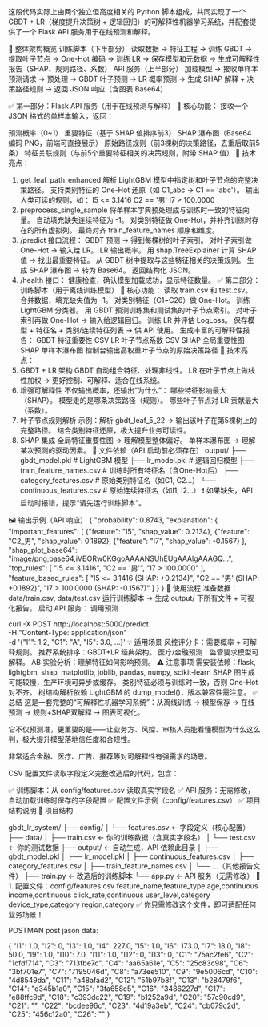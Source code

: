 这段代码实际上由两个独立但高度相关的 Python 脚本组成，共同实现了一个 GBDT + LR（梯度提升决策树 + 逻辑回归）的可解释性机器学习系统，并配套提供了一个 Flask API 服务用于在线预测和解释。

🧩 整体架构概览
训练脚本（下半部分）
读取数据 → 特征工程 → 训练 GBDT → 提取叶子节点 → One-Hot 编码 → 训练 LR → 保存模型和元数据 → 生成可解释性报告（SHAP、规则路径、系数）
API 服务（上半部分）
加载模型 → 接收单样本预测请求 → 预处理 → GBDT 叶子预测 → LR 概率预测 → 生成 SHAP 解释 + 决策路径规则 → 返回 JSON 响应（含图表 Base64）

✅ 第一部分：Flask API 服务（用于在线预测与解释）
🎯 核心功能：
接收一个 JSON 格式的单样本输入，返回：

预测概率（0~1）
重要特征（基于 SHAP 值排序前3）
SHAP 瀑布图（Base64 编码 PNG，前端可直接展示）
原始路径规则（前3棵树的决策路径，去重后取前5条）
特征关联规则（与前5个重要特征相关的决策规则，附带 SHAP 值）
🧠 技术亮点：
1. get_leaf_path_enhanced
解析 LightGBM 模型中指定树和叶子节点的完整决策路径。
支持类别特征的 One-Hot 还原（如 C1_abc → C1 == 'abc'）。
输出人类可读的规则，如：
I5 <= 3.1416
C2 == '男'
I7 > 100.0000
2. preprocess_single_sample
将单样本字典预处理成与训练时一致的特征向量。
自动填充缺失连续特征为 -1。
对类别特征做 One-Hot，并补齐训练时存在的所有虚拟列。
最终对齐 train_feature_names 顺序和维度。
3. /predict 接口流程：
GBDT 预测 → 得到每棵树的叶子索引。
对叶子索引做 One-Hot → 输入给 LR。
LR 输出概率。
用 shap.TreeExplainer 计算 SHAP 值 → 找出最重要特征。
从 GBDT 树中提取与这些特征相关的决策规则。
生成 SHAP 瀑布图 → 转为 Base64。
返回结构化 JSON。
4. /health 接口：
健康检查，确认模型加载成功，显示特征数量。
✅ 第二部分：训练脚本（用于离线训练模型）
🎯 核心功能：
读取 train.csv 和 test.csv。
合并数据，填充缺失值为 -1。
对类别特征（C1~C26）做 One-Hot。
训练 LightGBM 分类器。
用 GBDT 预测训练集和测试集的叶子节点索引。
对叶子索引再做 One-Hot → 输入给逻辑回归。
训练 LR 并评估 LogLoss。
保存模型 + 特征名 + 类别/连续特征列表 → 供 API 使用。
生成丰富的可解释性报告：
GBDT 特征重要性 CSV
LR 叶子节点系数 CSV
SHAP 全局重要性图
SHAP 单样本瀑布图
控制台输出高权重叶子节点的原始决策路径
🧠 技术亮点：
1. GBDT + LR 架构
GBDT 自动组合特征、处理非线性。
LR 在叶子节点上做线性加权 → 更好控制、可解释、适合在线系统。
2. 增强可解释性
不仅输出概率，还输出“为什么”：
哪些特征影响最大（SHAP）。
模型走的是哪条决策路径（规则）。
哪些叶子节点对 LR 贡献最大（系数）。
3. 叶子节点规则解析
示例：解析 gbdt_leaf_5_22 → 输出该叶子在第5棵树上的完整路径。
结合类别特征还原，极大提升业务可读性。
4. SHAP 集成
全局特征重要性图 → 理解模型整体偏好。
单样本瀑布图 → 理解某次预测的驱动因素。
📁 文件依赖（API 启动前必须存在）
output/
├── gbdt_model.pkl          # LightGBM 模型
├── lr_model.pkl            # 逻辑回归模型
├── train_feature_names.csv # 训练时所有特征名（含One-Hot后）
├── category_features.csv   # 原始类别特征名（如C1, C2...）
└── continuous_features.csv # 原始连续特征名（如I1, I2...）
❗ 如果缺失，API 启动时报错，提示“请先运行训练脚本”。 

🖼️ 输出示例（API 响应）
{
  "probability": 0.8743,
  "explanation": {
    "important_features": [
      {"feature": "I5", "shap_value": 0.2134},
      {"feature": "C2_男", "shap_value": 0.1892},
      {"feature": "I7", "shap_value": -0.1567}
    ],
    "shap_plot_base64": "image/png;base64,iVBORw0KGgoAAAANSUhEUgAAAlgAAAGQ...",
    "top_rules": [
      "I5 <= 3.1416",
      "C2 == '男'",
      "I7 > 100.0000"
    ],
    "feature_based_rules": [
      "I5 <= 3.1416 (SHAP: +0.2134)",
      "C2 == '男' (SHAP: +0.1892)",
      "I7 > 100.0000 (SHAP: -0.1567)"
    ]
  }
}
🚀 使用流程
准备数据：data/train.csv, data/test.csv
运行训练脚本 → 生成 output/ 下所有文件 + 可视化报告。
启动 API 服务：
调用预测：

curl -X POST http://localhost:5000/predict \
     -H "Content-Type: application/json" \
     -d '{"I1": 1.2, "C1": "A", "I5": 3.0, ...}'
💡 适用场景
风控评分卡：需要概率 + 可解释规则。
推荐系统排序：GBDT+LR 经典架构。
医疗/金融预测：监管要求模型可解释。
AB 实验分析：理解特征如何影响预测。
⚠️ 注意事项
需安装依赖：flask, lightgbm, shap, matplotlib, joblib, pandas, numpy, scikit-learn
SHAP 图生成可能较慢，生产环境可异步或缓存。
类别特征必须与训练时一致，否则 One-Hot 对不齐。
树结构解析依赖 LightGBM 的 dump_model()，版本兼容性需注意。
✅ 总结
这是一套完整的“可解释性机器学习系统”：从离线训练 → 模型保存 → 在线预测 → 规则+SHAP双解释 → 图表可视化。 

它不仅预测准，更重要的是——让业务方、风控、审核人员能看懂模型为什么这么判，极大提升模型落地信任度和合规性。

非常适合金融、医疗、广告、推荐等对可解释性有强需求的场景。



CSV 配置文件读取字段定义完整改造后的代码，包含：

✅ 训练脚本：从 config/features.csv 读取真实字段名
✅ API 服务：无需修改，自动加载训练时保存的字段配置
✅ 配置文件示例（config/features.csv）
✅ 项目结构说明
📁 项目结构


gbdt_lr_system/
├── config/
│   └── features.csv          ← 字段定义（核心配置）
├── data/
│   ├── train.csv             ← 你的训练数据（含真实字段名）
│   └── test.csv              ← 你的测试数据
├── output/                   ← 自动生成，API 依赖此目录
│   ├── gbdt_model.pkl
│   ├── lr_model.pkl
│   ├── continuous_features.csv
│   ├── category_features.csv
│   ├── train_feature_names.csv
│   └── ...（其他报告文件）
├── train.py                  ← 改造后的训练脚本
└── app.py                    ← API 服务（无需修改）
📄 1. 配置文件：config/features.csv
feature_name,feature_type
age,continuous
income,continuous
click_rate,continuous
user_level,category
device_type,category
region,category
✅ 你只需修改这个文件，即可适配任何业务场景！


POSTMAN post jason data:

{
    "I1": 1.0,
    "I2": 0,
    "I3": 1.0,
    "I4": 227.0,
    "I5": 1.0,
    "I6": 173.0,
    "I7": 18.0,
    "I8": 50.0,
    "I9": 1.0,
    "I10": 7.0,
    "I11": 1.0,
    "I12": 0,
    "I13": 0,
    "C1": "75ac2fe6",
    "C2": "1cfdf714",
    "C3": "713fbe7c",
    "C4": "aa65a61e",
    "C5": "25c83c98",
    "C6": "3bf701e7",
    "C7": "7195046d",
    "C8": "a73ee510",
    "C9": "9e5006cd",
    "C10": "4d8549da",
    "C11": "a48afad2",
    "C12": "51b97b8f",
    "C13": "b28479f6",
    "C14": "d345b1a0",
    "C15": "3fa658c5",
    "C16": "3486227d",
    "C17": "e88ffc9d",
    "C18": "c393dc22",
    "C19": "b1252a9d",
    "C20": "57c90cd9",
    "C21": "",
    "C22": "bcdee96c",
    "C23": "4d19a3eb",
    "C24": "cb079c2d",
    "C25": "456c12a0",
    "C26": ""
} 
